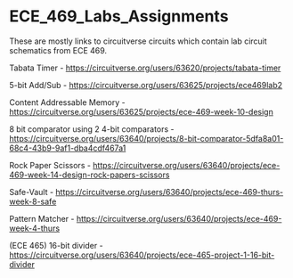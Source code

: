 # ECE_469_Labs_Assignments

These are mostly links to circuitverse circuits which contain lab circuit schematics from ECE 469.


Tabata Timer - https://circuitverse.org/users/63620/projects/tabata-timer

5-bit Add/Sub - https://circuitverse.org/users/63625/projects/ece469lab2 

Content Addressable Memory - https://circuitverse.org/users/63625/projects/ece-469-week-10-design

8 bit comparator using 2 4-bit comparators - https://circuitverse.org/users/63640/projects/8-bit-comparator-5dfa8a01-68c4-43b9-9af1-dba4cdf467a1

Rock Paper Scissors - https://circuitverse.org/users/63640/projects/ece-469-week-14-design-rock-papers-scissors

Safe-Vault - https://circuitverse.org/users/63640/projects/ece-469-thurs-week-8-safe

Pattern Matcher - https://circuitverse.org/users/63640/projects/ece-469-week-4-thurs

(ECE 465) 16-bit divider - https://circuitverse.org/users/63640/projects/ece-465-project-1-16-bit-divider
